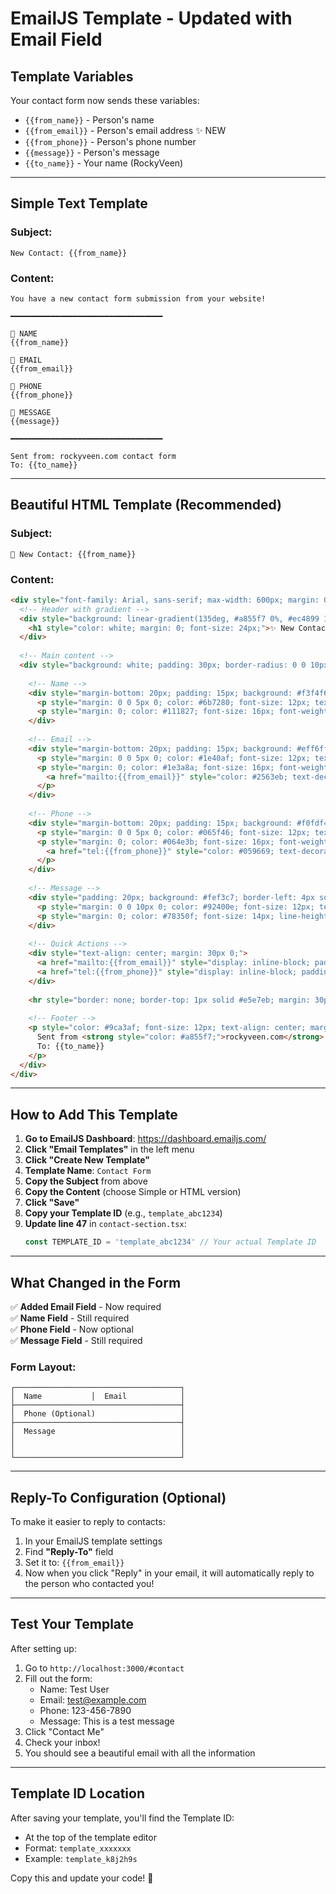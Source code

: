 # EmailJS Template - Updated with Email Field

## Template Variables

Your contact form now sends these variables:
- `{{from_name}}` - Person's name
- `{{from_email}}` - Person's email address ✨ NEW
- `{{from_phone}}` - Person's phone number
- `{{message}}` - Person's message
- `{{to_name}}` - Your name (RockyVeen)

---

## Simple Text Template

### Subject:
```
New Contact: {{from_name}}
```

### Content:
```
You have a new contact form submission from your website!

━━━━━━━━━━━━━━━━━━━━━━━━━━━━━━━━━━

👤 NAME
{{from_name}}

📧 EMAIL
{{from_email}}

📱 PHONE
{{from_phone}}

💬 MESSAGE
{{message}}

━━━━━━━━━━━━━━━━━━━━━━━━━━━━━━━━━━

Sent from: rockyveen.com contact form
To: {{to_name}}
```

---

## Beautiful HTML Template (Recommended)

### Subject:
```
🎯 New Contact: {{from_name}}
```

### Content:
```html
<div style="font-family: Arial, sans-serif; max-width: 600px; margin: 0 auto; padding: 20px; background-color: #f9fafb;">
  <!-- Header with gradient -->
  <div style="background: linear-gradient(135deg, #a855f7 0%, #ec4899 100%); padding: 30px; border-radius: 10px 10px 0 0; text-align: center;">
    <h1 style="color: white; margin: 0; font-size: 24px;">✨ New Contact Form Submission</h1>
  </div>
  
  <!-- Main content -->
  <div style="background: white; padding: 30px; border-radius: 0 0 10px 10px; box-shadow: 0 4px 6px rgba(0,0,0,0.1);">
    
    <!-- Name -->
    <div style="margin-bottom: 20px; padding: 15px; background: #f3f4f6; border-radius: 8px;">
      <p style="margin: 0 0 5px 0; color: #6b7280; font-size: 12px; text-transform: uppercase; font-weight: bold;">👤 Name</p>
      <p style="margin: 0; color: #111827; font-size: 16px; font-weight: 600;">{{from_name}}</p>
    </div>
    
    <!-- Email -->
    <div style="margin-bottom: 20px; padding: 15px; background: #eff6ff; border-radius: 8px; border-left: 4px solid #3b82f6;">
      <p style="margin: 0 0 5px 0; color: #1e40af; font-size: 12px; text-transform: uppercase; font-weight: bold;">📧 Email</p>
      <p style="margin: 0; color: #1e3a8a; font-size: 16px; font-weight: 600;">
        <a href="mailto:{{from_email}}" style="color: #2563eb; text-decoration: none;">{{from_email}}</a>
      </p>
    </div>
    
    <!-- Phone -->
    <div style="margin-bottom: 20px; padding: 15px; background: #f0fdf4; border-radius: 8px; border-left: 4px solid #10b981;">
      <p style="margin: 0 0 5px 0; color: #065f46; font-size: 12px; text-transform: uppercase; font-weight: bold;">📱 Phone</p>
      <p style="margin: 0; color: #064e3b; font-size: 16px; font-weight: 600;">
        <a href="tel:{{from_phone}}" style="color: #059669; text-decoration: none;">{{from_phone}}</a>
      </p>
    </div>
    
    <!-- Message -->
    <div style="padding: 20px; background: #fef3c7; border-left: 4px solid #f59e0b; border-radius: 8px; margin-bottom: 20px;">
      <p style="margin: 0 0 10px 0; color: #92400e; font-size: 12px; text-transform: uppercase; font-weight: bold;">💬 Message</p>
      <p style="margin: 0; color: #78350f; font-size: 14px; line-height: 1.6; white-space: pre-wrap;">{{message}}</p>
    </div>
    
    <!-- Quick Actions -->
    <div style="text-align: center; margin: 30px 0;">
      <a href="mailto:{{from_email}}" style="display: inline-block; padding: 12px 24px; background: linear-gradient(135deg, #a855f7 0%, #ec4899 100%); color: white; text-decoration: none; border-radius: 8px; font-weight: bold; margin-right: 10px;">Reply via Email</a>
      <a href="tel:{{from_phone}}" style="display: inline-block; padding: 12px 24px; background: #10b981; color: white; text-decoration: none; border-radius: 8px; font-weight: bold;">Call Now</a>
    </div>
    
    <hr style="border: none; border-top: 1px solid #e5e7eb; margin: 30px 0;">
    
    <!-- Footer -->
    <p style="color: #9ca3af; font-size: 12px; text-align: center; margin: 0;">
      Sent from <strong style="color: #a855f7;">rockyveen.com</strong> contact form<br>
      To: {{to_name}}
    </p>
  </div>
</div>
```

---

## How to Add This Template

1. **Go to EmailJS Dashboard**: https://dashboard.emailjs.com/
2. **Click "Email Templates"** in the left menu
3. **Click "Create New Template"**
4. **Template Name**: `Contact Form`
5. **Copy the Subject** from above
6. **Copy the Content** (choose Simple or HTML version)
7. **Click "Save"**
8. **Copy your Template ID** (e.g., `template_abc1234`)
9. **Update line 47** in `contact-section.tsx`:
   ```typescript
   const TEMPLATE_ID = 'template_abc1234' // Your actual Template ID
   ```

---

## What Changed in the Form

✅ **Added Email Field** - Now required  
✅ **Name Field** - Still required  
✅ **Phone Field** - Now optional  
✅ **Message Field** - Still required  

### Form Layout:
```
┌─────────────────────────────────────┐
│  Name           │  Email            │
├─────────────────────────────────────┤
│  Phone (Optional)                   │
├─────────────────────────────────────┤
│  Message                            │
│                                     │
│                                     │
└─────────────────────────────────────┘
```

---

## Reply-To Configuration (Optional)

To make it easier to reply to contacts:

1. In your EmailJS template settings
2. Find **"Reply-To"** field
3. Set it to: `{{from_email}}`
4. Now when you click "Reply" in your email, it will automatically reply to the person who contacted you!

---

## Test Your Template

After setting up:

1. Go to `http://localhost:3000/#contact`
2. Fill out the form:
   - Name: Test User
   - Email: test@example.com
   - Phone: 123-456-7890
   - Message: This is a test message
3. Click "Contact Me"
4. Check your inbox!
5. You should see a beautiful email with all the information

---

## Template ID Location

After saving your template, you'll find the Template ID:
- At the top of the template editor
- Format: `template_xxxxxxx`
- Example: `template_k8j2h9s`

Copy this and update your code! 🚀

